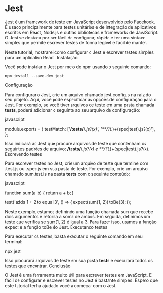 # Jest


Jest é um framework de teste em JavaScript desenvolvido pelo Facebook. É usado principalmente para testes unitários e de integração de aplicativos escritos em React, Node.js e outras bibliotecas e frameworks de JavaScript. O Jest se destaca por ser fácil de configurar, rápido e ter uma sintaxe simples que permite escrever testes de forma legível e fácil de manter.

Neste tutorial, mostrarei como configurar o Jest e escrever testes simples para um aplicativo React.
Instalação

Você pode instalar o Jest por meio do npm usando o seguinte comando:


```java
npm install --save-dev jest
```
Configuração

Para configurar o Jest, crie um arquivo chamado jest.config.js na raiz do seu projeto. Aqui, você pode especificar as opções de configuração para o Jest. Por exemplo, se você tiver arquivos de teste em uma pasta chamada __tests__, poderá adicionar o seguinte ao seu arquivo de configuração:

javascript

module.exports = {
  testMatch: ['**/__tests__/**/*.js?(x)', '**/?(*.)+(spec|test).js?(x)'],
};

Isso indicará ao Jest que procure arquivos de teste que contenham os seguintes padrões de arquivo: **/__tests__/**/*.js?(x) e **/?(*.)+(spec|test).js?(x).
Escrevendo testes

Para escrever testes no Jest, crie um arquivo de teste que termine com .test.js ou .spec.js em sua pasta de teste. Por exemplo, crie um arquivo chamado sum.test.js na pasta __tests__ com o seguinte conteúdo:

javascript

function sum(a, b) {
  return a + b;
}

test('adds 1 + 2 to equal 3', () => {
  expect(sum(1, 2)).toBe(3);
});

Neste exemplo, estamos definindo uma função chamada sum que recebe dois argumentos e retorna a soma de ambos. Em seguida, definimos um teste que verifica se sum(1, 2) é igual a 3. Para fazer isso, usamos a função expect e a função toBe do Jest.
Executando testes

Para executar os testes, basta executar o seguinte comando em seu terminal:

npx jest

Isso procurará arquivos de teste em sua pasta __tests__ e executará todos os testes que encontrar.
Conclusão

O Jest é uma ferramenta muito útil para escrever testes em JavaScript. É fácil de configurar e escrever testes no Jest é bastante simples. Espero que este tutorial tenha ajudado você a começar com o Jest.
